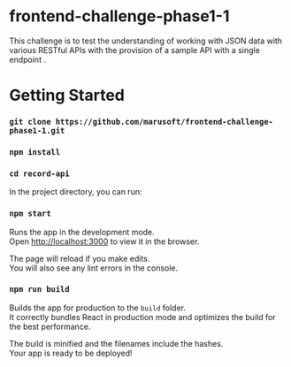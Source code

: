 # frontend-challenge-phase1-1
This challenge is to test the understanding of working with JSON data with various RESTful APIs with the provision of a sample API with a single endpoint .


# Getting Started 

### `git clone https://github.com/marusoft/frontend-challenge-phase1-1.git`

### `npm install`

### `cd record-api`

In the project directory, you can run:

### `npm start`

Runs the app in the development mode.\
Open [http://localhost:3000](http://localhost:3000) to view it in the browser.

The page will reload if you make edits.\
You will also see any lint errors in the console.

### `npm run build`

Builds the app for production to the `build` folder.\
It correctly bundles React in production mode and optimizes the build for the best performance.

The build is minified and the filenames include the hashes.\
Your app is ready to be deployed!
